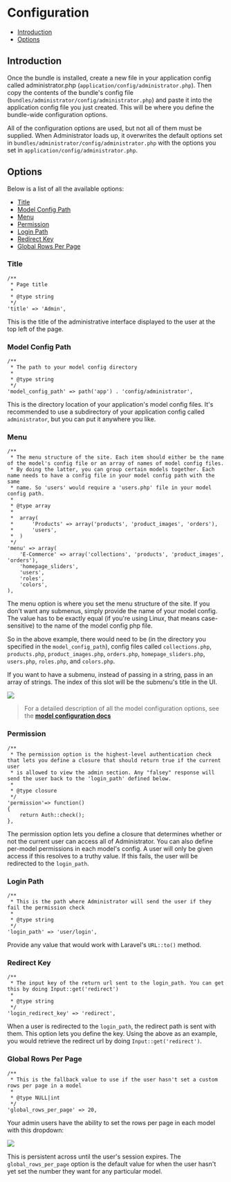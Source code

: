 # Configuration

- [Introduction](#introduction)
- [Options](#options)

<a name="introduction"></a>
## Introduction

Once the bundle is installed, create a new file in your application config called administrator.php (`application/config/administrator.php`). Then copy the contents of the bundle's config file (`bundles/administrator/config/administrator.php`) and paste it into the application config file you just created. This will be where you define the bundle-wide configuration options.

All of the configuration options are used, but not all of them must be supplied. When Administrator loads up, it overwrites the default options set in `bundles/administrator/config/administrator.php` with the options you set in `application/config/administrator.php`.

<a name="options"></a>
## Options

Below is a list of all the available options:

- [Title](#title)
- [Model Config Path](#model-config-path)
- [Menu](#menu)
- [Permission](#permission)
- [Login Path](#login-path)
- [Redirect Key](#redirect-key)
- [Global Rows Per Page](#global-rows-per-page)

<a name="title"></a>
### Title

	/**
	 * Page title
	 *
	 * @type string
	 */
	'title' => 'Admin',

This is the title of the administrative interface displayed to the user at the top left of the page.

<a name="model-config-path"></a>
### Model Config Path

	/**
	 * The path to your model config directory
	 *
	 * @type string
	 */
	'model_config_path' => path('app') . 'config/administrator',

This is the directory location of your application's model config files. It's recommended to use a subdirectory of your application config called `administrator`, but you can put it anywhere you like.

<a name="menu"></a>
### Menu

	/**
	 * The menu structure of the site. Each item should either be the name of the model's config file or an array of names of model config files.
	 * By doing the latter, you can group certain models together. Each name needs to have a config file in your model config path with the same
	 * name. So 'users' would require a 'users.php' file in your model config path.
	 *
	 * @type array
	 *
	 * 	array(
	 *		'Products' => array('products', 'product_images', 'orders'),
	 *		'users',
	 *	)
	 */
	'menu' => array(
		'E-Commerce' => array('collections', 'products', 'product_images', 'orders'),
		'homepage_sliders',
		'users',
		'roles',
		'colors',
	),

The menu option is where you set the menu structure of the site. If you don't want any submenus, simply provide the name of your model config. The value has to be exactly equal (if you're using Linux, that means case-sensitive) to the name of the model config php file.

So in the above example, there would need to be (in the directory you specified in the `model_config_path`), config files called `collections.php`, `products.php`, `product_images.php`, `orders.php`, `homepage_sliders.php`, `users.php`, `roles.php`, and `colors.php`.

If you want to have a submenu, instead of passing in a string, pass in an array of strings. The index of this slot will be the submenu's title in the UI.

<img src="https://raw.github.com/FrozenNode/Laravel-Administrator/master/examples/images/menu.png" />

> For a detailed description of all the model configuration options, see the **[model configuration docs](/docs/model-configuration)**

<a name="permission"></a>
### Permission

	/**
	 * The permission option is the highest-level authentication check that lets you define a closure that should return true if the current user
	 * is allowed to view the admin section. Any "falsey" response will send the user back to the 'login_path' defined below.
	 *
	 * @type closure
	 */
	'permission'=> function()
	{
		return Auth::check();
	},

The permission option lets you define a closure that determines whether or not the current user can access all of Administrator. You can also define per-model permissions in each model's config. A user will only be given access if this resolves to a truthy value. If this fails, the user will be redirected to the `login_path`.

<a name="login-path"></a>
### Login Path

	/**
	 * This is the path where Administrator will send the user if they fail the permission check
	 *
	 * @type string
	 */
	'login_path' => 'user/login',

Provide any value that would work with Laravel's `URL::to()` method.

<a name="redirect-key"></a>
### Redirect Key

	/**
	 * The input key of the return url sent to the login_path. You can get this by doing Input::get('redirect')
	 *
	 * @type string
	 */
	'login_redirect_key' => 'redirect',

When a user is redirected to the `login_path`, the redirect path is sent with them. This option lets you define the key. Using the above as an example, you would retrieve the redirect url by doing `Input::get('redirect')`.

<a name="global-rows-per-page"></a>
### Global Rows Per Page

	/**
	 * This is the fallback value to use if the user hasn't set a custom rows per page in a model
	 *
	 * @type NULL|int
	 */
	'global_rows_per_page' => 20,

Your admin users have the ability to set the rows per page in each model with this dropdown:

<img src="https://raw.github.com/FrozenNode/Laravel-Administrator/master/examples/images/rows-per-page.png" />

This is persistent across until the user's session expires. The `global_rows_per_page` option is the default value for when the user hasn't yet set the number they want for any particular model.